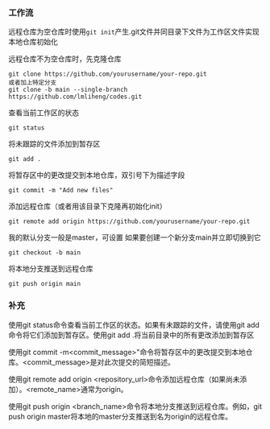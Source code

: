 ### 工作流

远程仓库为空仓库时使用`git init`产生.git文件并同目录下文件为工作区文件实现本地仓库初始化

远程仓库不为空仓库时，先克隆仓库
```
git clone https://github.com/yourusername/your-repo.git
或者加上特定分支
git clone -b main --single-branch https://github.com/lmliheng/codes.git
```
查看当前工作区的状态
```
git status
```
将未跟踪的文件添加到暂存区
```
git add .
```
将暂存区中的更改提交到本地仓库，双引号下为描述字段
```
git commit -m "Add new files"
```
添加远程仓库（或者用该目录下克隆再初始化init）
```
git remote add origin https://github.com/yourusername/your-repo.git
```
我的默认分支一般是master，可设置
如果要创建一个新分支main并立即切换到它
```
git checkout -b main
```
将本地分支推送到远程仓库
```
git push origin main
```

### 补充
使用git status命令查看当前工作区的状态。如果有未跟踪的文件，请使用git add <file>命令将它们添加到暂存区。使用git add .将当前目录中的所有更改添加到暂存区

使用git commit -m<commit_message>"命令将暂存区中的更改提交到本地仓库。<commit_message>是对此次提交的简短描述。

使用git remote add origin <repository_url>命令添加远程仓库（如果尚未添加）。<remote_name>通常为origin。

使用git push origin <branch_name>命令将本地分支推送到远程仓库。例如，git push origin master将本地的master分支推送到名为origin的远程仓库。